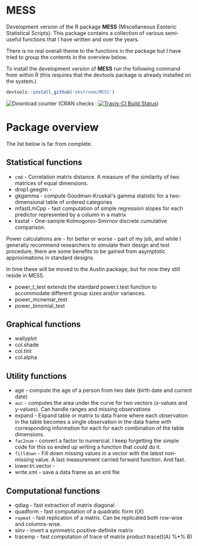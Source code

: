 # MESS


Development version of the R package **MESS** (Miscellaneous Esoteric
Statistical Scripts). This package contains a collection of various
semi-useful functions that I have written and over the years. 

There is no real overall theme to the functions in the package but I
have tried to group the contents in the overview below.

To install the development version of **MESS** run the following
command from within R (this requires that the devtools package is
already installed on the system.)

```r
devtools::install_github('ekstroem/MESS')
```

![Download counter](http://cranlogs.r-pkg.org/badges/grand-total/MESS)  (CRAN checks : [![Travis-CI Build Status](https://travis-ci.org/ekstroem/MESS.svg?branch=master)](https://travis-ci.org/ekstroem/MESS))



# Package overview


The list below is far from complete.


## Statistical functions

* `cmd` - Correlation matrix distance. A measure of the similarity of two matrices of equal dimensions.
* drop1.geeglm - 
* gkgamma - compute Goodman-Kruskal's gamma statistic for a
two-dimensional table of ordered categories
* mfastLmCpp - fast computation of simple regression slopes for each
predictor represented by a column in a matrix
* ksstat - One-sample Kolmogorov-Smirnov discrete cumulative comparison.

Power calculations are - for better or worse - part of my job, and
while I generally recommend researchers to simulate their design and
test procedure, there are some benefits to be gained from asymptotic
approximations in standard designs.

In time these will be moved to the Austin package, but for now they
still reside in MESS.

* power_t_test extends the standard power.t.test function to
accommodate different group sizes and/or variances.
* power_mcnemar_test
* power_binomial_test


## Graphical functions

* wallyplot
* col.shade
* col.tint
* col.alpha

## Utility functions

* age - compute the age of a person from two date (birth date and
  current date)
* `auc` - computes the area under the curve for two vectors (x-values
and y-values). Can handle ranges and missing observations
* expand - Expand table or matrix to data frame where each observation
in the table becomes a single observation in the data frame with
corresponding information for each for each combination of the table
dimensions.
* `fac2num` - convert a factor to numerical. I keep forgetting the simple code for this so ended up writing a function that could do it.
* `filldown` - Fill down missing values in a vector with the latest non-missing
value. A last measurement carried forward function. And fast.
* lower.tri.vector - 
* write.xml - save a data frame as an xml file


## Computational functions

* qdiag - fast extraction of matrix diagonal
* quadform - fast computation of a quadratic form $t(X) %*% X$
* `repmat` - fast replication of a matrix. Can be replicated both row-wise and columns-wise.
* sinv - invert a symmetric positive-definite matrix
* tracemp - fast computation of trace of matrix product trace(t(A) %*% B)


